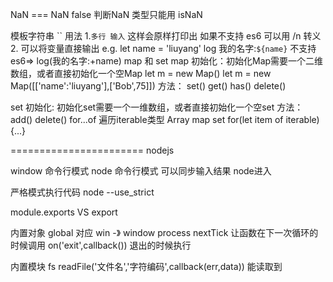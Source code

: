 NaN === NaN false
判断NaN 类型只能用 isNaN

模板字符串 `` 
  用法 
    1.`多行
      输入`  这样会原样打印出
    如果不支持 es6 可以用 /n 转义
    2. 可以将变量直接输出
         e.g. let name = 'liuyang'  log  我的名字:`${name}`
            不支持es6=> log(我的名字:+name)
map 和 set
  map
    初始化：初始化Map需要一个二维数组，或者直接初始化一个空Map
    let m = new Map()
    let m = new Map([['name':'liuyang'],['Bob',75]])
    方法：
    set() get() has() delete()
  
  set 
    初始化: 初始化set需要一个一维数组，或者直接初始化一个空set
    方法： add()  delete()
for...of 遍历iterable类型 Array map set
  for(let item of iterable){...}


  =======================
  nodejs

  window 命令行模式 
  node 命令行模式 可以同步输入结果 node进入

  严格模式执行代码 node --use_strict

  module.exports VS export

  内置对象
    global   对应 win -》 window
    process 
      nextTick 让函数在下一次循环的时候调用
      on('exit',callback()) 退出的时候执行

  内置模块
  fs
    readFile('文件名','字符编码',callback(err,data))
      能读取到

  
